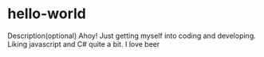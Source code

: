 # hello-world
Description(optional)
Ahoy!
Just getting myself into coding and developing. Liking javascript and C# quite a bit.
I love beer
